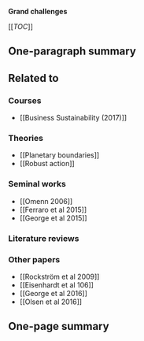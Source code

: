 **Grand challenges**

[[_TOC_]]

## One-paragraph summary

## Related to

### Courses
* [[Business Sustainability (2017)]]

### Theories
* [[Planetary boundaries]]
* [[Robust action]]

### Seminal works
* [[Omenn 2006]]
* [[Ferraro et al 2015]]
* [[George et al 2015]]

### Literature reviews

### Other papers
* [[Rockström et al 2009]]
* [[Eisenhardt et al 106]]
* [[George et al 2016]]
* [[Olsen et al 2016]]

## One-page summary